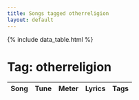 ```yaml
---
title: Songs tagged otherreligion
layout: default
---
```

{% include data_table.html %}
# Tag: otherreligion
<table id='song-table' cellspacing='0' width='100%'><thead><th>Song</th><th>Tune</th><th>Meter</th><th>Lyrics</th><th>Tags</th></thead>

